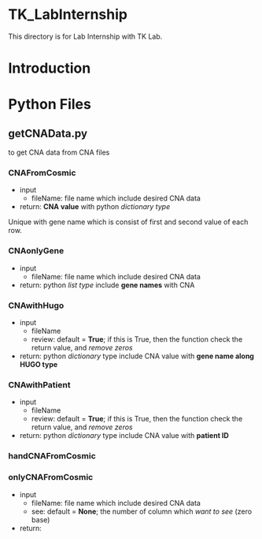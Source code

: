 # TK_LabInternship

This directory is for Lab Internship with TK Lab. 

# Introduction



# Python Files

## getCNAData.py

to get CNA data from CNA files

### CNAFromCosmic

* input
  * fileName: file name which include desired CNA data
* return: **CNA value** with python *dictionary type*

Unique with gene name which is consist of first and second value of each row. 

### CNAonlyGene

* input
  * fileName: file name which include desired CNA data
* return: python *list type* include **gene names** with CNA 

### CNAwithHugo

* input
  * fileName
  * review: default = **True**; if this is True, then the function check the return value, and *remove zeros*
* return: python *dictionary* type include CNA value with **gene name along HUGO type**

### CNAwithPatient

* input
  * fileName
  * review: default = **True**; if this is True, then the function check the return value, and *remove zeros*
* return: python *dictionary* type include CNA value with **patient ID** 

### handCNAFromCosmic

### onlyCNAFromCosmic

* input
  * fileName: file name which include desired CNA data
  * see: default = **None**; the number of column which *want to see* (zero base)
* return: 



### 